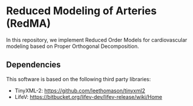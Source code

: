 Reduced Modeling of Arteries (RedMA)
=========

In this repository, we implement Reduced Order Models for cardiovascular modeling based on Proper Orthogonal Decomposition.

Dependencies
-------------
This software is based on the following third party libraries:
- TinyXML-2: https://github.com/leethomason/tinyxml2
- LifeV: https://bitbucket.org/lifev-dev/lifev-release/wiki/Home
